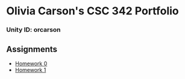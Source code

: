 # Olivia Carson's CSC 342 Portfolio
### Unity ID: orcarson
## Assignments
- [Homework 0](https://github.ncsu.edu/engr-csc342/csc342-2024Spring-orcarson/blob/68e631a4cc4b9208f2d71900e01c5b28f4ac0017/Homework0/README.md)
- [Homework 1](https://github.ncsu.edu/engr-csc342/csc342-2024Spring-orcarson/blob/5b2b673e3a2b0964cf9bb196109581c4135edf8f/Homework1/README.md)
